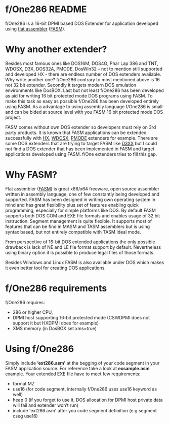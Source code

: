 f/One286 README
===============

f/One286 is a 16-bit DPMI based DOS Extender for application developed using [flat assembler](http://flatassembler.net) ([FASM](http://flatassembler.net)). 

Why another extender?
=====================

Besides most famous ones like DOS16M, DOS4G, Phar Lap 386 and TNT, WDOSX, D3X, DOS32A, PMODE, DosWin32 – not to mention still supported and developed HX - there are endless number of DOS extenders available. Why write another one?
f/One286 contrary to most mentioned above is 16 not 32 bit extender. Secondly it targets modern DOS emulation environments like DosBOX. Last but not least f/One286 has been developed as aid for writing 16 bit protected mode DOS programs using FASM. To make this task as easy as possible f/One286 has been developed entirely using FASM. As a advantage to using assembly language f/One286 is small and can be bided at source level with you FASM 16 bit protected mode DOS project.

FASM comes without own DOS extender so developers must rely on 3rd party products.  It is known that FASM applications can be extended successfully with [HX](http://www.japheth.de/HX.html), [WDOSX](http://tippach.business.t-online.de/wdosx/), [PMODE](http://www.sid6581.net/pmodew/) extenders for example. There are some DOS extenders that are trying to target FASM like [D3XX](http://board.flatassembler.net/topic.php?t=14416) but I could not find a DOS extender that has been implemented in FASM and target applications developed using FASM. f/One extenders tries to fill this gap.    


Why FASM?
=========

Flat assembler ([FASM](http://flatassembler.net)) is great x86/x64 freeware, open source assembler written in assembly language, one of few constantly being developed and supported. FASM has been designed in writing own operating system in mind and has great flexibility plus set of features enabling quick programming, especially for simple platforms like DOS. By default FASM supports both DOS COM and EXE file formats and enables usage of 32 bit instruction. Segment management is quite flexible. It supports most of features that can be find in MASM and TASM assemblers but is using syntax based, but not entirely compatible with TASM Ideal mode.

From perspective of 16-bit DOS extended applications the only possible drawback is lack of NE and LE file format support by default. Nevertheless using binary option it is possible to produce legal files of those formats. 

Besides Windows and Linux FASM is also available under DOS which makes it even better tool for creating DOS applications. 

f/One286 requirements
=====================

f/One286 requires:
 * 286 or higher CPU, 
 * DPMI host supporting 16-bit protected mode (CSWDPMI does not support it but HXDPMI does for example) 
 * XMS memory (in DosBOX set xms=true)

Using f/One286
==============

Simply include **‘ext286.asm’** at the begging of your code segment in your FASM application source. For reference take a look at **exsample.asm** example. 
Your extended EXE file have to meet few requirements:
 * format MZ
 * use16 (for code segment, internally f/One286 uses use16 keyword as well)
 * heap 0  (if you forget to use it, DOS allocation for DPMI host private data will fail and extender won’t run) 
 * include 'ext286.asm' after you code segment definition (e.g segment cseg use16)

